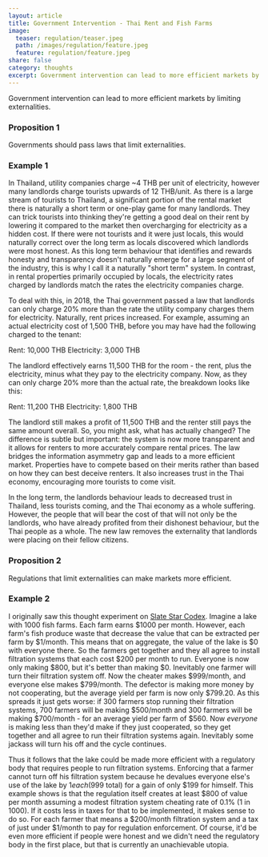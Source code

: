 ```yaml
---
layout: article
title: Government Intervention - Thai Rent and Fish Farms
image:
  teaser: regulation/teaser.jpeg
  path: /images/regulation/feature.jpeg
  feature: regulation/feature.jpeg
share: false
category: thoughts
excerpt: Government intervention can lead to more efficient markets by limiting externalities.
---
```


Government intervention can lead to more efficient markets by limiting externalities.

### Proposition 1
Governments should pass laws that limit externalities.

### Example 1

In Thailand, utility companies charge ~4 THB per unit of electricity, however many landlords charge tourists upwards of 12 THB/unit. As there is a large stream of tourists to Thailand, a significant portion of the rental market there is naturally a short term or one-play game for many landlords. They can trick tourists into thinking they're getting a good deal on their rent by lowering it compared to the market then overcharging for electricity as a hidden cost. If there were not tourists and it were just locals, this would naturally correct over the long term as locals discovered which landlords were most honest. As this long term behaviour that identifies and rewards honesty and transparency doesn't naturally emerge for a large segment of the industry, this is why I call it a naturally "short term" system. In contrast, in rental properties primarily occupied by locals, the electricity rates charged by landlords match the rates the electricity companies charge.

To deal with this, in 2018, the Thai government passed a law that landlords can only charge 20% more than the rate the utility company charges them for electricity. Naturally, rent prices increased. For example, assuming an actual electricity cost of 1,500 THB, before you may have had the following charged to the tenant:

Rent: 10,000 THB
Electricity: 3,000 THB

The landlord effectively earns 11,500 THB for the room - the rent, plus the electricity, minus what they pay to the electricity company. Now, as they can only charge 20% more than the actual rate, the breakdown looks like this:

Rent: 11,200 THB
Electricity: 1,800 THB

The landlord still makes a profit of 11,500 THB and the renter still pays the same amount overall. So, you might ask, what has actually changed? The difference is subtle but important: the system is now more transparent and it allows for renters to more accurately compare rental prices. The law bridges the information asymmetry gap and leads to a more efficient market. Properties have to compete based on their merits rather than based on how they can best deceive renters. It also increases trust in the Thai economy, encouraging more tourists to come visit.  

In the long term, the landlords behaviour leads to decreased trust in Thailand, less tourists coming, and the Thai economy as a whole suffering. However, the people that will bear the cost of that will not only be the landlords, who have already profited from their dishonest behaviour, but the Thai people as a whole. The new law removes the externality that landlords were placing on their fellow citizens. 

### Proposition 2
Regulations that limit externalities can make markets more efficient.

### Example 2
I originally saw this thought experiment on <a href="https://slatestarcodex.com/2014/07/30/meditations-on-moloch/">Slate Star Codex</a>. Imagine a lake with 1000 fish farms. Each farm earns $1000 per month. However, each farm's fish produce waste that decrease the value that can be extracted per farm by $1/month. This means that on aggregate, the value of the lake is $0 with everyone there. So the farmers get together and they all agree to install filtration systems that each cost $200 per month to run. Everyone is now only making $800, but it's better than making $0. Inevitably one farmer will turn their filtration system off. Now the cheater makes $999/month, and everyone else makes $799/month. The defector is making more money by not cooperating, but the average yield per farm is now only $799.20. As this spreads it just gets worse: if 300 farmers stop running their filtration systems, 700 farmers will be making $500/month and 300 farmers will be making $700/month - for an average yield per farm of $560. Now *everyone* is making less than they'd make if they just cooperated, so they get together and all agree to run their filtration systems again. Inevitably some jackass will turn his off and the cycle continues.    
  
Thus it follows that the lake could be made more efficient with a regulatory body that requires people to run filtration systems. Enforcing that a farmer cannot turn off his filtration system because he devalues everyone else's use of the lake by $1 each ($999 total) for a gain of only $199 for himself. This example shows is that the regulation itself creates at least $800 of value per month assuming a modest filtration system cheating rate of 0.1% (1 in 1000). If it costs less in taxes for that to be implemented, it makes sense to do so. For each farmer that means a $200/month filtration system and a tax of just under $1/month to pay for regulation enforcement. Of course, it'd be even more efficient if people were honest and we didn't need the regulatory body in the first place, but that is currently an unachievable utopia.
